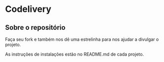 # Codelivery

## Sobre o repositório

Faça seu fork e também nos dê uma estrelinha para nos ajudar a divulgar o projeto.

As instruções de instalações estão no README.md de cada projeto.

